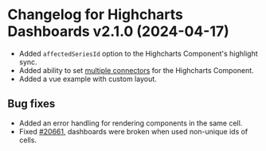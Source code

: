 # Changelog for Highcharts Dashboards v2.1.0 (2024-04-17)

- Added `affectedSeriesId` option to the Highcharts Component's highlight sync.
- Added ability to set [multiple connectors](https://www.highcharts.com/docs/dashboards/highcharts-component#multiple-connectors) for the Highcharts Component.
- Added a vue example with custom layout.

## Bug fixes
- Added an error handling for rendering components in the same cell.
- Fixed [#20661](https://github.com/highcharts/highcharts/issues/20661), dashboards were broken when used non-unique ids of cells.
